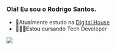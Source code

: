 ### Olá! Eu sou o Rodrigo Santos.
- 🌱Atualmente estudo na <a href="https://www.digitalhouse.com/br" target="_blank">Digital House</a>
- 👨🏽‍💻Estou cursando Tech Developer

<div>
  <a href ="https://github.com/RodrigoS1987">
  <img heithg "180em" src="https://github-readme-stats.vercel.app/api?username=RodrigoS1987&show_icons=true&theme=radical"> <br>
</div>



          
